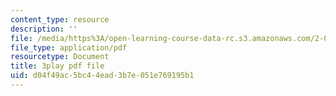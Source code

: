 ```yaml
---
content_type: resource
description: ''
file: /media/https%3A/open-learning-course-data-rc.s3.amazonaws.com/2-003sc-engineering-dynamics-fall-2011/d04f49ac5bc44ead3b7e051e769195b1_QHTJK0v404U.pdf
file_type: application/pdf
resourcetype: Document
title: 3play pdf file
uid: d04f49ac-5bc4-4ead-3b7e-051e769195b1
---
```

